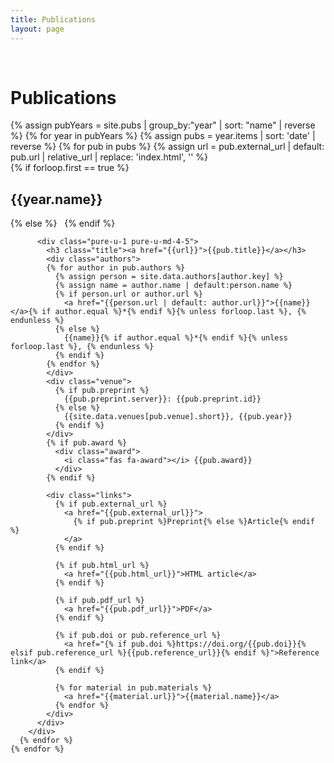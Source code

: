```yaml
---
title: Publications
layout: page
---
```


<div class="pure-g">
  <div class="pure-u-md-1-12">
  &nbsp;
  </div>
  <div class="pure-u-1 pure-u-md-11-12">
    <h1>Publications</h1>
  </div>
</div>

<div id="pubs" class="pure-g">
  <div class="pure-u-1">
    {% assign pubYears = site.pubs | group_by:"year" | sort: "name" | reverse %}
    {% for year in pubYears %}
      {% assign pubs = year.items | sort: 'date' | reverse %}
      {% for pub in pubs %}
        {% assign url = pub.external_url | default: pub.url | relative_url | replace: 'index.html', '' %}
        <div id="{{pub.slug}}" class="publication pure-g">
          <div class="pure-u-1 pure-u-md-1-5">
            {% if forloop.first == true %}
              <h2 class="year">{{year.name}}</h2>
            {% else %}
              &nbsp;
            {% endif %}
          </div>

          <div class="pure-u-1 pure-u-md-4-5">
            <h3 class="title"><a href="{{url}}">{{pub.title}}</a></h3>
            <div class="authors">
            {% for author in pub.authors %}
              {% assign person = site.data.authors[author.key] %}
              {% assign name = author.name | default:person.name %}
              {% if person.url or author.url %}
                <a href="{{person.url | default: author.url}}">{{name}}</a>{% if author.equal %}*{% endif %}{% unless forloop.last %}, {% endunless %}
              {% else %}
                {{name}}{% if author.equal %}*{% endif %}{% unless forloop.last %}, {% endunless %}
              {% endif %}
            {% endfor %}
            </div>
            <div class="venue">
              {% if pub.preprint %}
                {{pub.preprint.server}}: {{pub.preprint.id}}
              {% else %}
                {{site.data.venues[pub.venue].short}}, {{pub.year}}
              {% endif %}
            </div>
            {% if pub.award %}
              <div class="award">
                <i class="fas fa-award"></i> {{pub.award}}
              </div>
            {% endif %}

            <div class="links">
              {% if pub.external_url %}
                <a href="{{pub.external_url}}">
                  {% if pub.preprint %}Preprint{% else %}Article{% endif %}
                </a>
              {% endif %}

              {% if pub.html_url %}
                <a href="{{pub.html_url}}">HTML article</a>
              {% endif %}

              {% if pub.pdf_url %}
                <a href="{{pub.pdf_url}}">PDF</a>
              {% endif %}

              {% if pub.doi or pub.reference_url %}
                <a href="{% if pub.doi %}https://doi.org/{{pub.doi}}{% elsif pub.reference_url %}{{pub.reference_url}}{% endif %}">Reference link</a>
              {% endif %}

              {% for material in pub.materials %}
                <a href="{{material.url}}">{{material.name}}</a>
              {% endfor %}
            </div>
          </div>
        </div>
      {% endfor %}
    {% endfor %}

  </div>

</div>
